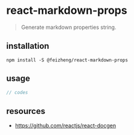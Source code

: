 # react-markdown-props
> Generate markdown properties string.

## installation
```shell
npm install -S @feizheng/react-markdown-props
```

## usage
```js
// codes
```

## resources
- https://github.com/reactjs/react-docgen
